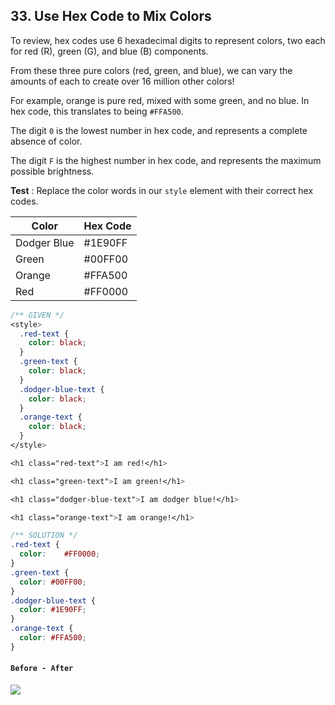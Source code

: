 ## 33. Use Hex Code to Mix Colors
To review, hex codes use 6 hexadecimal digits to represent colors, two each for red (R), green (G), and blue (B) components.

From these three pure colors (red, green, and blue), we can vary the amounts of each to create over 16 million other colors!

For example, orange is pure red, mixed with some green, and no blue. In hex code, this translates to being `#FFA500`.

The digit `0` is the lowest number in hex code, and represents a complete absence of color.

The digit `F` is the highest number in hex code, and represents the maximum possible brightness.


**Test** : Replace the color words in our `style` element with their correct hex codes.

| Color  |  Hex Code |
|---|---|
|Dodger Blue | #1E90FF |
|Green | #00FF00 |
|Orange | #FFA500 |
|Red |#FF0000 |


```css
/** GIVEN */
<style>
  .red-text {
    color: black;
  }
  .green-text {
    color: black;
  }
  .dodger-blue-text {
    color: black;
  }
  .orange-text {
    color: black;
  }
</style>

<h1 class="red-text">I am red!</h1>

<h1 class="green-text">I am green!</h1>

<h1 class="dodger-blue-text">I am dodger blue!</h1>

<h1 class="orange-text">I am orange!</h1>

/** SOLUTION */
.red-text {
  color: 	#FF0000;
}
.green-text {
  color: #00FF00;
}
.dodger-blue-text {
  color: #1E90FF;
}
.orange-text {
  color: #FFA500;
}
```

#### `Before - After`
![](http://i63.tinypic.com/4gkqw2.png)
